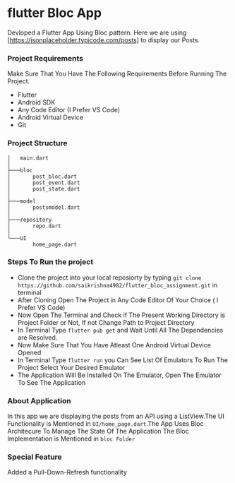 # flutter Bloc App
Devloped a Flutter App Using Bloc pattern. Here we are using [https://jsonplaceholder.typicode.com/posts] to display our Posts.

### Project Requirements
Make Sure That You Have The Following Requirements Before Running The Project.
- Flutter
- Android SDK
- Any Code Editor (I Prefer VS Code)
- Android Virtual Device
- Git

### Project Structure
```
│   main.dart
│
├───bloc
│       post_bloc.dart
│       post_event.dart
│       post_state.dart
│
├───model
│       postsmodel.dart
│
├───repository
│       repo.dart
│
└───UI
        home_page.dart
```
### Steps To Run the project
- Clone the project into your local reposiorty by typing ```git clone https://github.com/saikrishna4982/flutter_bloc_assignment.git``` in terminal
- After Cloning Open The Project in Any Code Editor Of Your Choice ( I Prefer VS Code)
- Now Open The  Terminal and Check if The Present Working Directory is Project Folder or Not, If not Change Path to Project Directory
- In Terminal Type ```flutter pub get``` and Wait Until All The Dependencies are Resolved.
- Now Make Sure That You Have Atleast One Android Virtual Device Opened
- In Terminal Type ```flutter run``` you Can See List Of Emulators To Run The Project Select Your Desired Emulator
- The Application Will Be Installed On The Emulator, Open The Emulator To See The Application

### About Application
In this app we are displaying the posts from an API using a ListView.The UI Functionality is Mentioned in ```UI/home_page.dart```.The App Uses Bloc Architecure To Manage The State Of The Application The Bloc Implementation is Mentioned in ```bloc Folder```

### Special Feature
Added a Pull-Down-Refresh functionality
